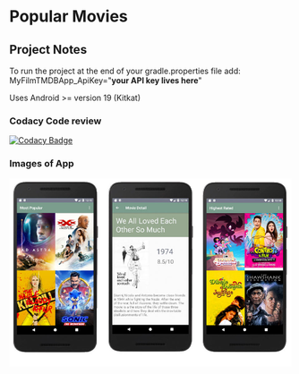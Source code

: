 # Popular Movies 

## Project Notes
To run the project at the end of your gradle.properties file add:
MyFilmTMDBApp_ApiKey="**your API key lives here**"

Uses Android >= version 19 (Kitkat)

### Codacy Code review
[![Codacy Badge](https://api.codacy.com/project/badge/Grade/9971a4384e3d482e80c809bccb0697b6)](https://www.codacy.com/manual/5pence/PopularMovies?utm_source=github.com&amp;utm_medium=referral&amp;utm_content=5pence/PopularMovies&amp;utm_campaign=Badge_Grade)
### Images of App

![Images of App](https://github.com/5pence/popularMovies/blob/master/screenshots.jpg)
